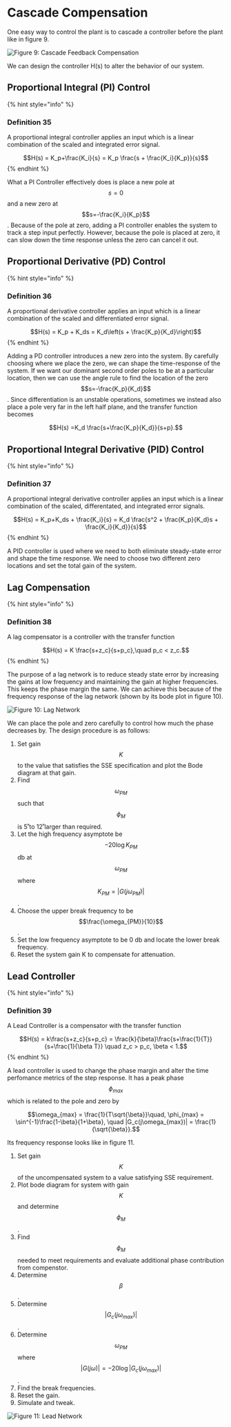 # Cascade Compensation

One easy way to control the plant is to cascade a controller before the plant like in figure 9.

![Figure 9: Cascade Feedback Compensation](https://github.com/aparande/BerkeleyNotes/tree/baf2bbb9d79cd7872fefb9525ebaf7bbb6296fcd/.gitbook/assets/ab3713efbf0eb9be4e25102655aa273d72cfff71.png)

We can design the controller H\(s\) to alter the behavior of our system.

## Proportional Integral \(PI\) Control

{% hint style="info" %}
### Definition 35

A proportional integral controller applies an input which is a linear combination of the scaled and integrated error signal.

$$H(s) = K_p+\frac{K_i}{s} = K_p \frac{s + \frac{K_i}{K_p}}{s}$$
{% endhint %}

What a PI Controller effectively does is place a new pole at $$s=0$$ and a new zero at $$s=-\frac{K_i}{K_p}$$. Because of the pole at zero, adding a PI controller enables the system to track a step input perfectly. However, because the pole is placed at zero, it can slow down the time response unless the zero can cancel it out.

## Proportional Derivative \(PD\) Control

{% hint style="info" %}
### Definition 36

A proportional derivative controller applies an input which is a linear combination of the scaled and differentiated error signal.

$$H(s) = K_p + K_ds = K_d\left(s + \frac{K_p}{K_d}\right)$$
{% endhint %}

Adding a PD controller introduces a new zero into the system. By carefully choosing where we place the zero, we can shape the time-response of the system. If we want our dominant second order poles to be at a particular location, then we can use the angle rule to find the location of the zero $$s=-\frac{K_p}{K_d}$$. Since differentiation is an unstable operations, sometimes we instead also place a pole very far in the left half plane, and the transfer function becomes

$$H(s) =K_d \frac{s+\frac{K_p}{K_d}}{s+p}.$$

## Proportional Integral Derivative \(PID\) Control

{% hint style="info" %}
### Definition 37

A proportional integral derivative controller applies an input which is a linear combination of the scaled, differentated, and integrated error signals.

$$H(s) = K_p+K_ds + \frac{K_i}{s} = K_d \frac{s^2 + \frac{K_p}{K_d}s + \frac{K_i}{K_d}}{s}$$
{% endhint %}

A PID controller is used where we need to both eliminate steady-state error and shape the time response. We need to choose two different zero locations and set the total gain of the system.

## Lag Compensation

{% hint style="info" %}
### Definition 38

A lag compensator is a controller with the transfer function

$$H(s) = K \frac{s+z_c}{s+p_c},\quad p_c < z_c.$$
{% endhint %}

The purpose of a lag network is to reduce steady state error by increasing the gains at low frequency and maintaining the gain at higher frequencies. This keeps the phase margin the same. We can achieve this because of the frequency response of the lag network \(shown by its bode plot in figure 10\).

![Figure 10: Lag Network](https://github.com/aparande/BerkeleyNotes/tree/baf2bbb9d79cd7872fefb9525ebaf7bbb6296fcd/.gitbook/assets/02792b20d59531e5b08169efd361254be160ea8e.png)

We can place the pole and zero carefully to control how much the phase decreases by. The design procedure is as follows:

1. Set gain $$K$$ to the value that satisfies the SSE specification and plot the Bode diagram at that gain.
2. Find $$\omega_{PM}$$ such that $$\phi_M$$ is 5˚to 12˚larger than required.
3. Let the high frequency asymptote be $$-20\log K_{PM}$$ db at $$\omega_{PM}$$ where $$K_{PM} = |G(j\omega_{PM})|$$.
4. Choose the upper break frequency to be $$\frac{\omega_{PM}}{10}$$.
5. Set the low frequency asymptote to be 0 db and locate the lower break frequency.
6. Reset the system gain K to compensate for attenuation.

## Lead Controller

{% hint style="info" %}
### Definition 39

A Lead Controller is a compensator with the transfer function

$$H(s) = k\frac{s+z_c}{s+p_c} = \frac{k}{\beta}\frac{s+\frac{1}{T}}{s+\frac{1}{\beta T}} \quad z_c > p_c, \beta < 1.$$
{% endhint %}

A lead controller is used to change the phase margin and alter the time perfomance metrics of the step response. It has a peak phase $$\phi_{max}$$ which is related to the pole and zero by

$$\omega_{max} = \frac{1}{T\sqrt{\beta}}\quad, \phi_{max} = \sin^{-1}\frac{1-\beta}{1+\beta}, \quad |G_c(j\omega_{max})| = \frac{1}{\sqrt{\beta}}.$$

Its frequency response looks like in figure 11.

1. Set gain $$K$$ of the uncompensated system to a value satisfying SSE requirement.
2. Plot bode diagram for system with gain $$K$$ and determine $$\phi_M$$.
3. Find $$\phi_{M}$$ needed to meet requirements and evaluate additional phase contribution from compenstor.
4. Determine $$\beta$$.
5. Determine $$|G_c(j\omega_{max})|$$.
6. Determine $$\omega_{PM}$$ where $$|G(j\omega)| = -20\log|G_c(j\omega_{max})|$$.
7. Find the break frequencies.
8. Reset the gain.
9. Simulate and tweak.

![Figure 11: Lead Network](https://github.com/aparande/BerkeleyNotes/tree/baf2bbb9d79cd7872fefb9525ebaf7bbb6296fcd/.gitbook/assets/7070792c07ce6888b42664ade40a59e9554df448.png)

